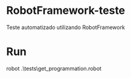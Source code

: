 # RobotFramework-teste
Teste automatizado utilizando RobotFramework

# Run
robot .\tests\get_programmation.robot
